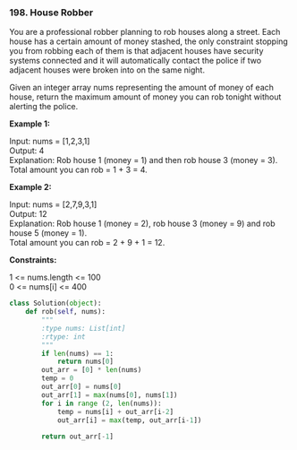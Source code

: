 ### 198. House Robber

You are a professional robber planning to rob houses along a street. Each house has a certain amount of money stashed, the only constraint stopping you from robbing each of them is that adjacent houses have security systems connected and it will automatically contact the police if two adjacent houses were broken into on the same night.

Given an integer array nums representing the amount of money of each house, return the maximum amount of money you can rob tonight without alerting the police.

 

**Example 1:**

Input: nums = [1,2,3,1]  
Output: 4  
Explanation: Rob house 1 (money = 1) and then rob house 3 (money = 3).  
Total amount you can rob = 1 + 3 = 4.  

**Example 2:**

Input: nums = [2,7,9,3,1]  
Output: 12  
Explanation: Rob house 1 (money = 2), rob house 3 (money = 9) and rob house 5 (money = 1).  
Total amount you can rob = 2 + 9 + 1 = 12.

**Constraints:**

1 <= nums.length <= 100  
0 <= nums[i] <= 400  

```python
class Solution(object):
    def rob(self, nums):
        """
        :type nums: List[int]
        :rtype: int
        """
        if len(nums) == 1:
            return nums[0]
        out_arr = [0] * len(nums)
        temp = 0
        out_arr[0] = nums[0]
        out_arr[1] = max(nums[0], nums[1])
        for i in range (2, len(nums)):
            temp = nums[i] + out_arr[i-2]
            out_arr[i] = max(temp, out_arr[i-1])
        
        return out_arr[-1]
```